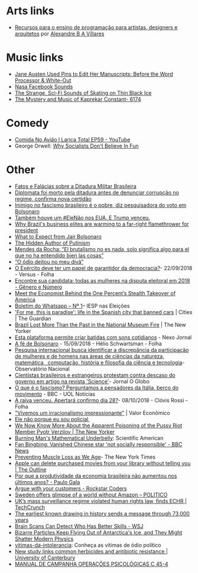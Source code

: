 # Arts links

* [Recursos para o ensino de programação para artistas, designers e arquitetos](https://gumroad.com/l/LrVZ) por [Alexandre B A Villares](https://github.com/villares)


# Music links

* [Jane Austen Used Pins to Edit Her Manuscripts: Before the Word Processor & White-Out](http://www.openculture.com/2018/02/jane-austen-used-pins-to-edit-her-manuscripts-before-the-word-processor-white-out.html)
* [Nasa Facebook Sounds](https://www.facebook.com/sound/collection?soundCollectionTab=sound_effects&search=NASA)
* [The Strange, Sci-Fi Sounds of Skating on Thin Black Ice](http://www.openculture.com/2018/02/the-strange-sci-fi-sounds-of-skating-on-thin-black-ice.html)
* [The Mystery and Music of Kaprekar Constant- 6174](http://arabale.com/blog/2014/4/29/the-mystery-and-music-of-kaprekar-constant-6174)

# Comedy

* [Comida No Avião l Larica Total EP59 - YouTube](https://www.youtube.com/watch?v=SzcK-qP3NXY)
* George Orwell: [Why Socialists Don't Believe In Fun](http://www.orwell.ru/library/articles/socialists/english/e_fun)

# Other

* [Fatos e Falácias sobre a Ditadura Militar Brasileira](https://medium.com/@leorossatto/fatos-e-fal%C3%A1cias-sobre-a-ditadura-militar-brasileira-2be306ee49f5)
* [Diplomata foi morto pela ditadura antes de denunciar corrupção no regime, confirma nova certidão](https://epoca.globo.com/diplomata-foi-morto-pela-ditadura-antes-de-denunciar-corrupcao-no-regime-confirma-nova-certidao-23089585)
* [Inimigo no fascismo brasileiro é o pobre, diz pesquisadora do voto em Bolsonaro](http://br.rfi.fr/brasil/20180918-inimigo-no-fascismo-brasileiro-e-o-pobre-diz-pesquisadora-do-voto-em-bolsonaro)
* [Também houve um #EleNão nos EUA. E Trump venceu.](https://theintercept.com/2018/09/26/ele-nao-trump-bolsonaro/)
* [Why Brazil's business elites are warming to a far-right flamethrower for president](https://www.reuters.com/article/us-brazil-elections-markets-analysis/why-brazils-business-elites-are-warming-to-a-far-right-flamethrower-for-president-idUSKCN1MB1H2)
* [What to Expect from Jair Bolsonaro](https://www.americasquarterly.org/content/what-expect-jair-bolsonaro)
* [The Hidden Author of Putinism](https://www.theatlantic.com/international/archive/2014/11/hidden-author-putinism-russia-vladislav-surkov/382489/)
* [Mendes da Rocha: “El brutalismo no es nada, solo significa algo para el que no ha entendido bien las cosas”](https://elpais.com/elpais/2018/10/08/icon_design/1539001730_157977.html)
* [“O ódio deitou no meu divã”](https://brasil.elpais.com/brasil/2018/10/10/politica/1539207771_563062.html)
* [O Exército deve ter um papel de garantidor da democracia?](https://www1.folha.uol.com.br/colunas/versus/2018/09/o-exercito-deve-ter-um-papel-de-garantidor-da-democracia.shtml)- 22/09/2018 - Versus - Folha
* [Encontre sua candidata: todas as mulheres na disputa eleitoral em 2018 - Gênero e Número](http://www.generonumero.media/encontre-sua-candidata-todas-as-mulheres-na-disputa-eleitoral-em-2018/)
* [Meet the Economist Behind the One Percent’s Stealth Takeover of America](https://www.ineteconomics.org/perspectives/blog/meet-the-economist-behind-the-one-percents-stealth-takeover-of-america)
* [Boletim do Whatsapp – Nº 1](http://iespnaseleicoes.com.br/boletim-do-whatsapp-no-1/)– IESP nas Eleições
* ['For me, this is paradise': life in the Spanish city that banned cars](https://www.theguardian.com/cities/2018/sep/18/paradise-life-spanish-city-banned-cars-pontevedra) | Cities | The Guardian
* [Brazil Lost More Than the Past in the National Museum Fire](https://www.newyorker.com/news/dispatch/brazil-lost-more-than-the-past-in-the-national-museum-fire) | The New Yorker
* [Esta plataforma permite criar batidas com sons cotidianos](https://www.nexojornal.com.br/expresso/2018/09/15/Esta-plataforma-permite-criar-batidas-com-sons-cotidianos) - Nexo Jornal
* [A fé de Bolsonaro](https://www1.folha.uol.com.br/colunas/helioschwartsman/2018/09/a-fe-de-bolsonaro.shtml) - 15/09/2018 - Hélio Schwartsman - Folha
* [Pesquisa internacional busca identificar a discrepância da participação de mulheres e de homens nas áreas de ciências da natureza, matemática,  computação, história e filosofia da ciência e tecnologia](http://www.on.br/index.php/pt-br/ultimas-noticias/424-pesquisa-genero-ciencias.html)- Observatório Nacional
* [Cientistas brasileiros e estrangeiros protestam contra descaso do governo em artigo na revista 'Science'](https://oglobo.globo.com/sociedade/cientistas-brasileiros-estrangeiros-protestam-contra-descaso-do-governo-em-artigo-na-revista-science-23105156)- Jornal O Globo
* [O que é o fascismo? Perguntamos a pensadores da Itália, berço do movimento](https://noticias.uol.com.br/ultimas-noticias/bbc/2018/10/04/fascismo-italia.htm) - BBC - UOL Notícias
* [A raiva venceu. Apertará confirmo dia 28?](https://www1.folha.uol.com.br/colunas/clovisrossi/2018/10/a-raiva-venceu-apertara-confirmo-dia-28.shtml)- 08/10/2018 - Clóvis Rossi - Folha
* ["Vivemos um irracionalismo impressionante"](https://www.valor.com.br/politica/5900813/vivemos-um-irracionalismo-impressionante) | Valor Econômico
* [Ele não porque eu sou policial ](http://www.justificando.com/2018/10/09/ele-nao-porque-eu-sou-policial/)
* [We Now Know More About the Apparent Poisoning of the Pussy Riot Member Pyotr Verzilov | The New Yorker](https://www.newyorker.com/news/our-columnists/we-now-know-more-about-the-apparent-poisoning-of-the-pussy-riot-member-pyotr-verzilov)
* [Burning Man's Mathematical Underbelly](https://www.scientificamerican.com/article/burning-mans-mathematical-underbelly/): Scientific American
* [Fan Bingbing: Vanished Chinese star 'not socially responsible' - BBC News](https://www.bbc.com/news/world-asia-china-45426882)
* [Preventing Muscle Loss as We Age](https://www.nytimes.com/2018/09/03/well/live/preventing-muscle-loss-among-the-elderly.html)- The New York Times
* [Apple can delete purchased movies from your library without telling you | The Outline](https://theoutline.com/post/6167/apple-can-delete-the-movies-you-purchased-without-telling-you?zd=3&zi=i3xaj4s4)
* [Por que a produtividade da economia brasileira não aumentou nos últimos anos? - Paulo Gala](http://www.paulogala.com.br/por-que-a-produtividade-da-economia-brasileira-nao-aumentou-nos-ultimos-anos/)
* [Argue with your customers - Rockstar Coders](https://www.rockstarcoders.com/customer-feedback/)
* [Sweden offers glimpse of a world without Amazon – POLITICO](https://www.politico.eu/article/sweden-amazon-competition-ecommerce/)
* [UK’s mass surveillance regime violated human rights law, finds ECHR | TechCrunch](https://techcrunch.com/2018/09/13/uks-mass-surveillance-regime-violated-human-rights-law-finds-echr/)
* [The earliest known drawing in history sends a message through 73,000 years](https://www.nature.com/articles/d41586-018-06657-x)
* [Brain Scans Can Detect Who Has Better Skills - WSJ](https://www.wsj.com/articles/brain-scans-can-detect-who-has-better-skills-1538589600)
* [Bizarre Particles Keep Flying Out of Antarctica's Ice, and They Might Shatter Modern Physics](https://www.livescience.com/63692-standard-model-broken-supersymmetry-new-physics.html)
* [vitimas-da-intolerancia](https://github.com/okfn-brasil/vitimas-da-intolerancia): Conheça as vítimas de ódio político
* [New study links common herbicides and antibiotic resistance | University of Canterbury](https://www.canterbury.ac.nz/news/2018/new-study-links-common-herbicides-and-antibiotic-resistance.html)
* [MANUAL DE CAMPANHA OPERAÇÕES PSICOLÓGICAS C 45-4](https://pt.slideshare.net/DanielFXA/manual-de-campanha-operaes-psicolgicas-c-454)
